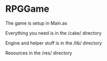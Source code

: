 RPGGame
=======

The game is setup in Main.as

Everything you need is in the /cake/ directory

Engine and helper stuff is in the /lib/ directory

Resources in the /res/ directory